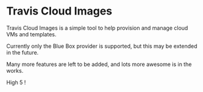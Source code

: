 Travis Cloud Images
===================

Travis Cloud Images is a simple tool to help provision and manage cloud VMs and templates.

Currently only the Blue Box provider is supported, but this may be extended in the future.

Many more features are left to be added, and lots more awesome is in the works.

High 5 !